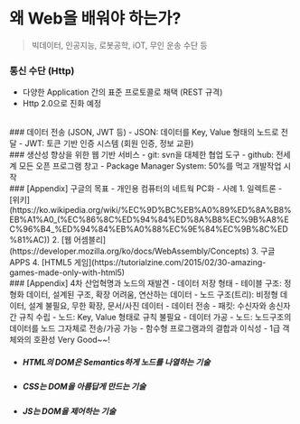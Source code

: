 # 왜 Web을 배워야 하는가?
> 빅데이터, 인공지능, 로봇공학, iOT, 무인 운송 수단 등

### 통신 수단 (Http)
  - 다양한 Application 간의 표준 프로토콜로 채택 (REST 규격)
  - Http 2.0으로 진화 예정
<br />
### 데이터 전송 (JSON, JWT 등)
  - JSON: 데이터를 Key, Value 형태의 노드로 전달
  - JWT: 토큰 기반 인증 시스템 (회원 인증, 정보 교환)
<br />
### 생산성 향상을 위한 웹 기반 서비스
  - git: svn을 대체한 협업 도구
  - github: 전세계 모든 오픈 프로그램 창고
  - Package Manager System: 50%를 먹고 개발작업 시작
<br />
### [Appendix] 구글의 목표
  - 개인용 컴퓨터의 네트웍 PC화
  - 사례
    1. 일렉트론 - [위키](https://ko.wikipedia.org/wiki/%EC%9D%BC%EB%A0%89%ED%8A%B8%EB%A1%A0_(%EC%86%8C%ED%94%84%ED%8A%B8%EC%9B%A8%EC%96%B4_%ED%94%84%EB%A0%88%EC%9E%84%EC%9B%8C%ED%81%AC))
    2. [웹 어셈블리](https://developer.mozilla.org/ko/docs/WebAssembly/Concepts)
    3. 구글 APPS
    4. [HTML5 게임](https://tutorialzine.com/2015/02/30-amazing-games-made-only-with-html5)
<br />
### [Appendix] 4차 산업혁명과 노드의 재발견
  - 데이터 저장 형태
    - 테이블 구조: 정형화 데이터, 설계된 구조, 확장 어려움, 연산하는 데이터
    - 노드 구조(트리): 비정형 데이터, 설계 불필요, 무한 확장, 문서/사진 데이터
  - 데이터 전송
    - 패킷: 수신자와 송신자간 규칙 수립
    - 노드: Key, Value 형태로 규칙 불필요
  - 데이터 가공
    - 노드: 노드구조의 데이터를 노드 그자체로 전송/가공 가능
  - 함수형 프로그램과의 결합과 이식성
    - 1급 객체와의 호환성 Very Good~~!

  - ##### HTML의 DOM은 Semantics하게 노드를 나열하는 기술
  - ##### CSS는 DOM을 아름답게 만드는 기술
  - ##### JS는 DOM을 제어하는 기술
